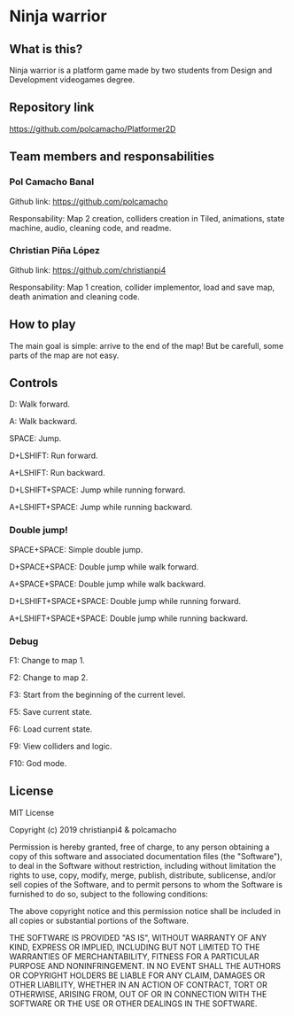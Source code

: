 ﻿# Ninja warrior

## What is this?

Ninja warrior is a platform game made by two students from Design and Development videogames degree. 

## Repository link

https://github.com/polcamacho/Platformer2D

## Team members and responsabilities

### Pol Camacho Banal

Github link: https://github.com/polcamacho

Responsability: Map 2 creation, colliders creation in Tiled, animations, state machine, audio, cleaning code, and readme.

### Christian Piña López

Github link: https://github.com/christianpi4

Responsability: Map 1 creation, collider implementor, load and save map, death animation and cleaning code.

## How to play

The main goal is simple: arrive to the end of the map! But be carefull, some parts of the map are not easy.

## Controls

D: Walk forward.

A: Walk backward.

SPACE: Jump.

D+LSHIFT: Run forward.

A+LSHIFT: Run backward.

D+LSHIFT+SPACE: Jump while running forward.

A+LSHIFT+SPACE: Jump while running backward.

### Double jump!

SPACE+SPACE: Simple double jump.

D+SPACE+SPACE: Double jump while walk forward.

A+SPACE+SPACE: Double jump while walk backward.

D+LSHIFT+SPACE+SPACE: Double jump while running forward.

A+LSHIFT+SPACE+SPACE: Double jump while running backward.

### Debug

F1: Change to map 1.

F2: Change to map 2.

F3: Start from the beginning of the current level.

F5: Save current state.

F6: Load current state.

F9: View colliders and logic.

F10: God mode.

## License

MIT License

Copyright (c) 2019 christianpi4 & polcamacho

Permission is hereby granted, free of charge, to any person obtaining a copy
of this software and associated documentation files (the "Software"), to deal
in the Software without restriction, including without limitation the rights
to use, copy, modify, merge, publish, distribute, sublicense, and/or sell
copies of the Software, and to permit persons to whom the Software is
furnished to do so, subject to the following conditions:

The above copyright notice and this permission notice shall be included in all
copies or substantial portions of the Software.

THE SOFTWARE IS PROVIDED "AS IS", WITHOUT WARRANTY OF ANY KIND, EXPRESS OR
IMPLIED, INCLUDING BUT NOT LIMITED TO THE WARRANTIES OF MERCHANTABILITY,
FITNESS FOR A PARTICULAR PURPOSE AND NONINFRINGEMENT. IN NO EVENT SHALL THE
AUTHORS OR COPYRIGHT HOLDERS BE LIABLE FOR ANY CLAIM, DAMAGES OR OTHER
LIABILITY, WHETHER IN AN ACTION OF CONTRACT, TORT OR OTHERWISE, ARISING FROM,
OUT OF OR IN CONNECTION WITH THE SOFTWARE OR THE USE OR OTHER DEALINGS IN THE
SOFTWARE.
